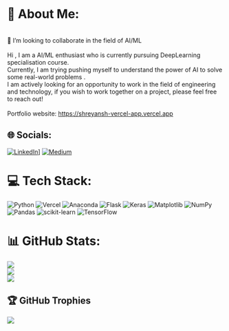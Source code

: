 # 💫 About Me:
<br>👯 I’m looking to collaborate in the field of AI/ML<br><br>Hi , I am a AI/ML enthusiast who is currently pursuing DeepLearning specialisation course.<br>Currently, I am trying pushing myself to understand the power of AI to solve some real-world problems .<br>I am actively looking for an opportunity to work in the field of engineering and technology, if you wish to work together on a project, please feel free to reach out!<br><br>Portfolio website: https://shreyansh-vercel-app.vercel.app


## 🌐 Socials:
[![LinkedIn](https://img.shields.io/badge/LinkedIn-%230077B5.svg?logo=linkedin&logoColor=white)](https://www.linkedin.com/in/shreyanshjain05/)] [![Medium](https://img.shields.io/badge/Medium-12100E?logo=medium&logoColor=white)](https://medium.com/@shreyanshjain05) 

# 💻 Tech Stack:
![Python](https://img.shields.io/badge/python-3670A0?style=for-the-badge&logo=python&logoColor=ffdd54) ![Vercel](https://img.shields.io/badge/vercel-%23000000.svg?style=for-the-badge&logo=vercel&logoColor=white) ![Anaconda](https://img.shields.io/badge/Anaconda-%2344A833.svg?style=for-the-badge&logo=anaconda&logoColor=white) ![Flask](https://img.shields.io/badge/flask-%23000.svg?style=for-the-badge&logo=flask&logoColor=white) ![Keras](https://img.shields.io/badge/Keras-%23D00000.svg?style=for-the-badge&logo=Keras&logoColor=white) ![Matplotlib](https://img.shields.io/badge/Matplotlib-%23ffffff.svg?style=for-the-badge&logo=Matplotlib&logoColor=black) ![NumPy](https://img.shields.io/badge/numpy-%23013243.svg?style=for-the-badge&logo=numpy&logoColor=white) ![Pandas](https://img.shields.io/badge/pandas-%23150458.svg?style=for-the-badge&logo=pandas&logoColor=white) ![scikit-learn](https://img.shields.io/badge/scikit--learn-%23F7931E.svg?style=for-the-badge&logo=scikit-learn&logoColor=white) ![TensorFlow](https://img.shields.io/badge/TensorFlow-%23FF6F00.svg?style=for-the-badge&logo=TensorFlow&logoColor=white)
# 📊 GitHub Stats:
![](https://github-readme-stats.vercel.app/api?username=shreyanshjain05&theme=dark&hide_border=false&include_all_commits=true&count_private=false)<br/>
![](https://github-readme-streak-stats.herokuapp.com/?user=shreyanshjain05&theme=dark&hide_border=false)<br/>
![](https://github-readme-stats.vercel.app/api/top-langs/?username=shreyanshjain05&theme=dark&hide_border=false&include_all_commits=true&count_private=false&layout=compact)

## 🏆 GitHub Trophies
![](https://github-profile-trophy.vercel.app/?username=shreyanshjain05&theme=radical&no-frame=false&no-bg=true&margin-w=4)

